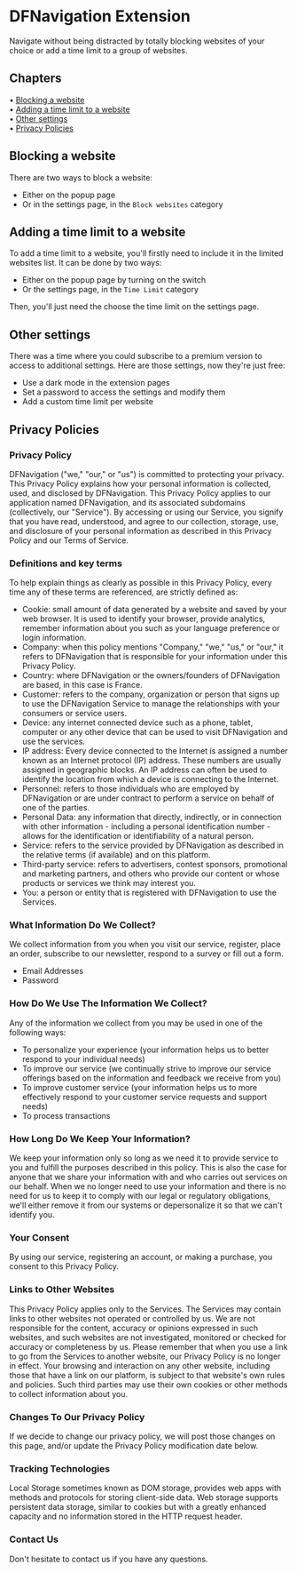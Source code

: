 # DFNavigation Extension

Navigate without being distracted by totally blocking websites of your choice or add a time limit to a group of websites.

## Chapters

<p>
  • <a href="#blocking a website">Blocking a website</a></br>
  • <a href="#adding a time limit to a website">Adding a time limit to a website</a></br>
  • <a href="#other settings">Other settings</a></br>
  • <a href="#privacy Policies">Privacy Policies</a></br>
</p>

## Blocking a website

There are two ways to block a website: 
- Either on the popup page
- Or in the settings page, in the `Block websites` category

## Adding a time limit to a website

To add a time limit to a website, you'll firstly need to include it in the limited websites list. It can be done by two ways:
- Either on the popup page by turning on the switch
- Or the settings page, in the `Time Limit` category

Then, you'll just need the choose the time limit on the settings page.

## Other settings

There was a time where you could subscribe to a premium version to access to additional settings. Here are those settings, now they're just free:
- Use a dark mode in the extension pages
- Set a password to access the settings and modify them
- Add a custom time limit per website

## Privacy Policies

### Privacy Policy
DFNavigation ("we," "our," or "us") is committed to protecting your privacy. This Privacy Policy explains how your personal information
is collected, used, and disclosed by DFNavigation.
This Privacy Policy applies to our application named DFNavigation, and its associated subdomains (collectively, our "Service"). By
accessing or using our Service, you signify that you have read, understood, and agree to our collection, storage, use, and disclosure
of your personal information as described in this Privacy Policy and our Terms of Service.

### Definitions and key terms
To help explain things as clearly as possible in this Privacy Policy, every time any of these terms are referenced, are strictly defined
as:
- Cookie: small amount of data generated by a website and saved by your web browser. It is used to identify your browser, provide analytics, remember information about you such as your language preference or login information.
- Company: when this policy mentions "Company," "we," "us," or "our," it refers to DFNavigation that is responsible for your
information under this Privacy Policy.
- Country: where DFNavigation or the owners/founders of DFNavigation are based, in this case is France.
- Customer: refers to the company, organization or person that signs up to use the DFNavigation Service to manage the
relationships with your consumers or service users.
- Device: any internet connected device such as a phone, tablet, computer or any other device that can be used to visit
DFNavigation and use the services.
- IP address: Every device connected to the Internet is assigned a number known as an Internet protocol (IP) address. These
numbers are usually assigned in geographic blocks. An IP address can often be used to identify the location from which a device is connecting to the Internet.
- Personnel: refers to those individuals who are employed by DFNavigation or are under contract to perform a service on behalf of one of the parties.
- Personal Data: any information that directly, indirectly, or in connection with other information - including a personal identification number - allows for the identification or identifiability of a natural person.
- Service: refers to the service provided by DFNavigation as described in the relative terms (if available) and on this platform.
- Third-party service: refers to advertisers, contest sponsors, promotional and marketing partners, and others who provide our
content or whose products or services we think may interest you.
- You: a person or entity that is registered with DFNavigation to use the Services.

### What Information Do We Collect?
We collect information from you when you visit our service, register, place an order, subscribe to our newsletter, respond to a survey
or fill out a form.
- Email Addresses
- Password

### How Do We Use The Information We Collect?
Any of the information we collect from you may be used in one of the following ways:
- To personalize your experience (your information helps us to better respond to your individual needs)
- To improve our service (we continually strive to improve our service offerings based on the information and feedback we receive
from you)
- To improve customer service (your information helps us to more effectively respond to your customer service requests and
support needs)
- To process transactions

### How Long Do We Keep Your Information?
We keep your information only so long as we need it to provide service to you and fulfill the purposes described in this policy. This is also the case for anyone that we share your information with and who carries out services on our behalf. When we no longer need to use your information and there is no need for us to keep it to comply with our legal or regulatory obligations, we'll either remove it from our systems or depersonalize it so that we can't identify you.

### Your Consent
By using our service, registering an account, or making a purchase, you consent to this Privacy Policy.

### Links to Other Websites
This Privacy Policy applies only to the Services. The Services may contain links to other websites not operated or controlled by us. We are not responsible for the content, accuracy or opinions expressed in such websites, and such websites are not investigated, monitored or checked for accuracy or completeness by us. Please remember that when you use a link to go from the Services to another website, our Privacy Policy is no longer in effect. Your browsing and interaction on any other website, including those that have a link on our platform, is subject to that website's own rules and policies. Such third parties may use their own cookies or other methods to collect information about you.

### Changes To Our Privacy Policy
If we decide to change our privacy policy, we will post those changes on this page, and/or update the Privacy Policy modification date below.

### Tracking Technologies
Local Storage sometimes known as DOM storage, provides web apps with methods and protocols for storing client-side data. Web storage supports persistent data storage, similar to cookies but with a greatly enhanced capacity and no information stored in the HTTP request header.

### Contact Us
Don't hesitate to contact us if you have any questions.
